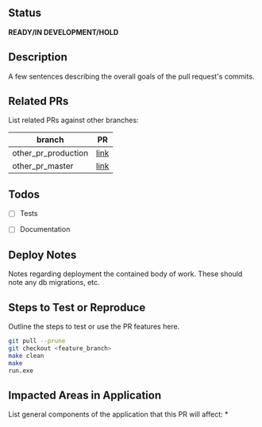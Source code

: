 ## Status
**READY/IN DEVELOPMENT/HOLD**

## Description
A few sentences describing the overall goals of the pull request's commits.

## Related PRs
List related PRs against other branches:

branch | PR
------ | ------
other_pr_production | [link]()
other_pr_master | [link]()


## Todos
- [ ] Tests
- [ ] Documentation


## Deploy Notes
Notes regarding deployment the contained body of work.  These should note any
db migrations, etc.

## Steps to Test or Reproduce
Outline the steps to test or use the PR features here.
```sh
git pull --prune
git checkout <feature_branch>
make clean
make
run.exe
```

## Impacted Areas in Application
List general components of the application that this PR will affect:
* 
